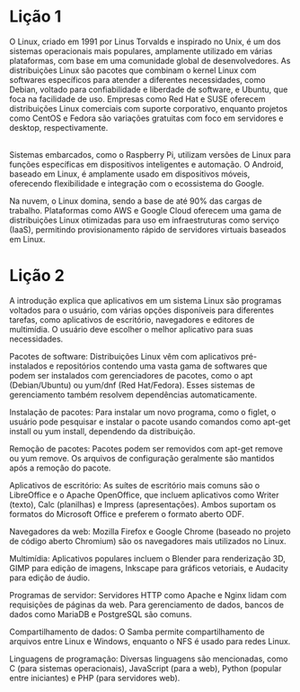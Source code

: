 <h1> Lição 1</h1>
O Linux, criado em 1991 por Linus Torvalds e inspirado no Unix, é um dos sistemas operacionais mais populares, amplamente utilizado em várias plataformas, com base em uma comunidade global de desenvolvedores. As distribuições Linux são pacotes que combinam o kernel Linux com softwares específicos para atender a diferentes necessidades, como Debian, voltado para confiabilidade e liberdade de software, e Ubuntu, que foca na facilidade de uso. Empresas como Red Hat e SUSE oferecem distribuições Linux comerciais com suporte corporativo, enquanto projetos como CentOS e Fedora são variações gratuitas com foco em servidores e desktop, respectivamente.<br><br>

Sistemas embarcados, como o Raspberry Pi, utilizam versões de Linux para funções específicas em dispositivos inteligentes e automação. O Android, baseado em Linux, é amplamente usado em dispositivos móveis, oferecendo flexibilidade e integração com o ecossistema do Google.<br>

Na nuvem, o Linux domina, sendo a base de até 90% das cargas de trabalho. Plataformas como AWS e Google Cloud oferecem uma gama de distribuições Linux otimizadas para uso em infraestruturas como serviço (IaaS), permitindo provisionamento rápido de servidores virtuais baseados em Linux.<br>

<h1>Lição 2</h1>
A introdução explica que aplicativos em um sistema Linux são programas voltados para o usuário, com várias opções disponíveis para diferentes tarefas, como aplicativos de escritório, navegadores e editores de multimídia. O usuário deve escolher o melhor aplicativo para suas necessidades.<br>

Pacotes de software: Distribuições Linux vêm com aplicativos pré-instalados e repositórios contendo uma vasta gama de softwares que podem ser instalados com gerenciadores de pacotes, como o apt (Debian/Ubuntu) ou yum/dnf (Red Hat/Fedora). Esses sistemas de gerenciamento também resolvem dependências automaticamente.<br>

Instalação de pacotes: Para instalar um novo programa, como o figlet, o usuário pode pesquisar e instalar o pacote usando comandos como apt-get install ou yum install, dependendo da distribuição.<br>

Remoção de pacotes: Pacotes podem ser removidos com apt-get remove ou yum remove. Os arquivos de configuração geralmente são mantidos após a remoção do pacote.<br>

Aplicativos de escritório: As suítes de escritório mais comuns são o LibreOffice e o Apache OpenOffice, que incluem aplicativos como Writer (texto), Calc (planilhas) e Impress (apresentações). Ambos suportam os formatos do Microsoft Office e preferem o formato aberto ODF.<br>

Navegadores da web: Mozilla Firefox e Google Chrome (baseado no projeto de código aberto Chromium) são os navegadores mais utilizados no Linux.<br>

Multimídia: Aplicativos populares incluem o Blender para renderização 3D, GIMP para edição de imagens, Inkscape para gráficos vetoriais, e Audacity para edição de áudio.<br>

Programas de servidor: Servidores HTTP como Apache e Nginx lidam com requisições de páginas da web. Para gerenciamento de dados, bancos de dados como MariaDB e PostgreSQL são comuns.<br>

Compartilhamento de dados: O Samba permite compartilhamento de arquivos entre Linux e Windows, enquanto o NFS é usado para redes Linux.<br>

Linguagens de programação: Diversas linguagens são mencionadas, como C (para sistemas operacionais), JavaScript (para a web), Python (popular entre iniciantes) e PHP (para servidores web).<br>

